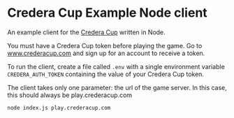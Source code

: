 # Credera Cup Example Node client

An example client for the [Credera Cup](http://www.crederacup.com) written in Node.

You must have a Credera Cup token before playing the game. Go to www.crederacup.com and sign up
for an account to receive a token.
    
To run the client, create a file called `.env` with a single environment variable `CREDERA_AUTH_TOKEN`
containing the value of your Credera Cup token.

The client takes only one parameter: the url of the game server. In this case, this should always be play.crederacup.com

    node index.js play.crederacup.com

